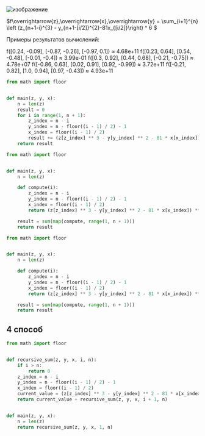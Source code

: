 ![изображение](https://github.com/mir4sem/python/assets/70198995/7d6addd5-2457-4298-93f3-907653b05a87)

$f\overrightarrow{z},\overrightarrow{x},\overrightarrow{y} = \sum_{i+1}^{n} \left (z_{n+1-i}^{3} - y_{n+1-[i/2]}^{2}-81x_{[i/2]}\right) ^ 6 $
 
Примеры результатов вычислений:

f([0.24, -0.09],
[-0.87, -0.26],
[-0.97, 0.1]) ≈ 4.68e+11
f([0.23, 0.64],
[0.54, -0.48],
[-0.01, -0.4]) ≈ 3.99e-01
f([0.3, 0.92],
[0.44, 0.68],
[-0.21, -0.75]) ≈ 4.78e+07
f([-0.86, 0.63],
[0.02, 0.91],
[0.92, -0.99]) ≈ 3.72e+11
f([-0.21, 0.82],
[1.0, 0.94],
[0.97, -0.43]) ≈ 4.93e+11

```python
from math import floor


def main(z, y, x):
    n = len(z)
    result = 0
    for i in range(1, n + 1):
        z_index = n - i
        y_index = n - floor((i - 1) / 2) - 1
        x_index = floor((i - 1) / 2)
        result += (z[z_index] ** 3 - y[y_index] ** 2 - 81 * x[x_index]) ** 6
    return result

```

```python
from math import floor


def main(z, y, x):
    n = len(z)

    def compute(i):
        z_index = n - i
        y_index = n - floor((i - 1) / 2) - 1
        x_index = floor((i - 1) / 2)
        return (z[z_index] ** 3 - y[y_index] ** 2 - 81 * x[x_index]) ** 6

    result = sum(map(compute, range(1, n + 1)))
    return result

```

```python
from math import floor


def main(z, y, x):
    n = len(z)

    def compute(i):
        z_index = n - i
        y_index = n - floor((i - 1) / 2) - 1
        x_index = floor((i - 1) / 2)
        return (z[z_index] ** 3 - y[y_index] ** 2 - 81 * x[x_index]) ** 6

    result = sum(map(compute, range(1, n + 1)))
    return result

```

## 4 способ
```python
from math import floor


def recursive_sum(z, y, x, i, n):
    if i > n:
        return 0
    z_index = n - i
    y_index = n - floor((i - 1) / 2) - 1
    x_index = floor((i - 1) / 2)
    current_value = (z[z_index] ** 3 - y[y_index] ** 2 - 81 * x[x_index]) ** 6
    return current_value + recursive_sum(z, y, x, i + 1, n)


def main(z, y, x):
    n = len(z)
    return recursive_sum(z, y, x, 1, n)

```
